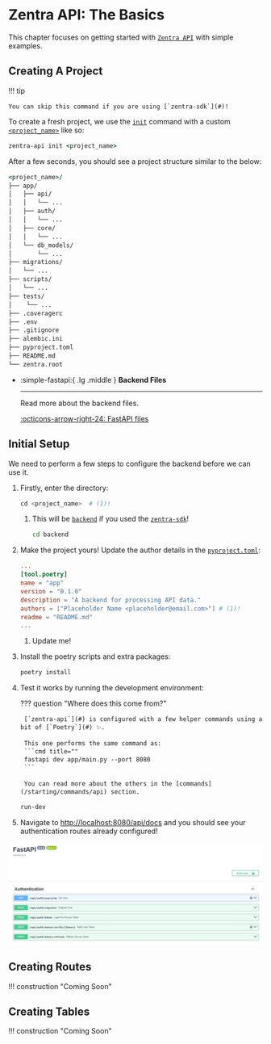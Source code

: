 # Zentra API: The Basics

This chapter focuses on getting started with [`Zentra API`](#) with simple examples.

## Creating A Project

!!! tip
    
    You can skip this command if you are using [`zentra-sdk`](#)!

To create a fresh project, we use the [`init`](#) command with a custom [`<project_name>`](#) like so:

```cmd title=""
zentra-api init <project_name>
```

After a few seconds, you should see a project structure similar to the below:

```cmd title="Folder Structure"
<project_name>/
├── app/
│   ├── api/
│   │   └── ...
│   ├── auth/
│   │   └── ...
│   ├── core/
│   │   └── ...
│   └── db_models/
│       └── ...
├── migrations/
│   └── ...
├── scripts/
│   └── ...
├── tests/
│    └── ...
├── .coveragerc
├── .env
├── .gitignore
├── alembic.ini
├── pyproject.toml
├── README.md
└── zentra.root
```

<div class="grid cards" markdown>

-   :simple-fastapi:{ .lg .middle } __Backend Files__

    ---

    Read more about the backend files.

    [:octicons-arrow-right-24: FastAPI files](/starting/files/fastapi)

</div>

## Initial Setup

We need to perform a few steps to configure the backend before we can use it.

1. Firstly, enter the directory:
    ```python title=""
    cd <project_name>  # (1)!
    ```

    1. This will be [`backend`](#) if you used the [`zentra-sdk`](#)!
        ```cmd title=""
        cd backend
        ```

2. Make the project yours! Update the author details in the [`pyproject.toml`](#):
    ```toml title="backend/pyproject.toml" hl_lines="6"
    ...
    [tool.poetry]
    name = "app"
    version = "0.1.0"
    description = "A backend for processing API data."
    authors = ["Placeholder Name <placeholder@email.com>"] # (1)!
    readme = "README.md"
    ...
    ```

    1. Update me!

3. Install the poetry scripts and extra packages:
    ```cmd title=""
    poetry install
    ```

4. Test it works by running the development environment:

    ??? question "Where does this come from?"

        [`zentra-api`](#) is configured with a few helper commands using a bit of [`Poetry`](#) ✨. 
        
        This one performs the same command as:
        ```cmd title=""
        fastapi dev app/main.py --port 8080
        ```

        You can read more about the others in the [commands](/starting/commands/api) section.

    ```cmd title=""
    run-dev
    ```

5. Navigate to [http://localhost:8080/api/docs](http://localhost:8080/api/docs) and you should see your authentication routes already configured!

![FastAPI setup example](/assets/imgs/api/fastapi-auth-routes.jpg)

## Creating Routes

!!! construction "Coming Soon"

## Creating Tables

!!! construction "Coming Soon"
